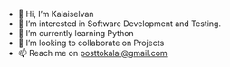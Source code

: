 - 👋 Hi, I’m Kalaiselvan
- 👀 I’m interested in Software Development and Testing.
- 🌱 I’m currently learning Python
- 💞️ I’m looking to collaborate on Projects
- 📫 Reach me on posttokalai@gmail.com

<!---
Kalaisgit/Kalaisgit is a ✨ special ✨ repository because its `README.md` (this file) appears on your GitHub profile.
You can click the Preview link to take a look at your changes.
--->

